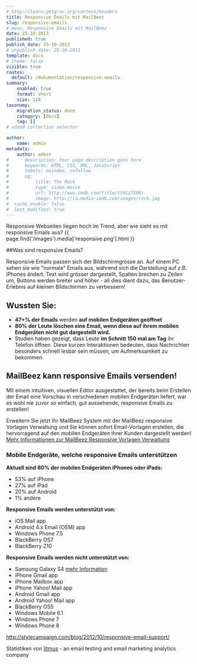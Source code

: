 ```yaml
---
# http://learn.getgrav.org/content/headers
title: Responsive Emails mit MailBeez
slug: responsive-emails
# menu: Responsive Emails mit MailBeez
date: 25-10-2013
published: true
publish_date: 25-10-2013
# unpublish_date: 25-10-2013
template: docs
# theme: false
visible: true
routes:
  default: /dokumentation/responsive-emails
summary:
    enabled: true
    format: short
    size: 128
taxonomy:
    migration_status: done
    category: [docs]
    tag: []
# added collection selector

author:
    name: admin
metadata:
    author: admin
#      description: Your page description goes here
#      keywords: HTML, CSS, XML, JavaScript
#      robots: noindex, nofollow
#      og:
#          title: The Rock
#          type: video.movie
#          url: http://www.imdb.com/title/tt0117500/
#          image: http://ia.media-imdb.com/images/rock.jpg
#  cache_enable: false
#  last_modified: true
---
```


Responsive Webseiten liegen hoch im Trend, aber wie sieht es mit responsive Emails aus?
{{ page.find('/images').media['responsive.png'].html }}

##Was sind responsive Emails?  

Responsive Emails passen sich der Bildschirmgrösse an. Auf einem PC sehen sie wie "normale" Emails aus, während sich die Darstellung auf z.B. iPhones ändert: Text wird grösser dargestellt, Spalten brechen zu Zeilen um, Buttons werden breiter und höher - all dies dient dazu, das Benutzer-Erlebnis auf kleinen Bildschirmen zu verbessern! 

 

## Wussten Sie:

- **47+% der Emails** werden **auf mobilen Endgeräten geöffnet**
- **80% der Leute löschen eine Email, wenn diese auf ihrem mobilen Endgeräten nicht gut dargestellt wird.**
- Studien haben gezeigt, dass Leute **im Schnitt 150 mal am Tag** ihr Telefon öffnen. Diese kurzen Interaktionen bedeuten, dass Nachrichten besonders schnell lesbar sein müssen, um Aufmerksamkeit zu bekommen.

## MailBeez kann responsive Emails versenden!

Mit einem intuitiven, visuellen Editor ausgestattet, der bereits beim Erstellen der Email eine Vorschau in verschiedenen mobilen Endgeräten liefert, war es wohl nie zuvor so einfach, gut aussehende, responsive Emails zu erstellen!

Erweitern Sie jetzt Ihr MailBeez System mit der MailBeez responsive Vorlagen Verwaltung und Sie können sofort Email-Vorlagen erstellen, die hervorragend auf den mobilen Endgeräten Ihrer Kunden dargestellt werden! [Mehr Informationen zur MailBeez Responsive Vorlagen Verwaltung](/dokumentation/configbeez/config_tmplmngr)


### Mobile Endgeräte, welche responsive Emails unterstützen

**Aktuell sind 80% der mobilen Endgeräten iPhones oder iPads:**

- 53% auf iPhone
- 27% auf iPad
- 20% auf Android
- 1% andere

**Responsive Emails werden unterstützt von:**

- iOS Mail app
- Android 4.x Email (OEM) app
- Windows Phone 7.5
- BlackBerry OS7
- BlackBerry Z10

**Responsive Emails werden nicht unterstützt von:**

- Samsung Galaxy S4 [mehr Information](https://www.campaignmonitor.com/forums/topic/7827/media-query-not-working-on-samsung-galaxy-s4/)
- iPhone Gmail app
- iPhone Mailbox app
- iPhone Yahoo! Mail app
- Android Gmail app
- Android Yahoo! Mail app
- BlackBerry OS5
- Windows Mobile 6.1
- Windows Phone 7
- Windows Phone 8

<http://stylecampaign.com/blog/2012/10/responsive-email-support/>







Statistiken von [litmus](http://www.litmus.com) - an email testing and email marketing analytics company
